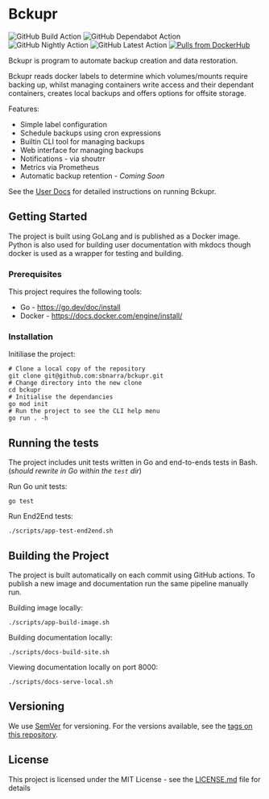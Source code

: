 # Bckupr

![GitHub Build Action](https://github.com/sbnarra/bckupr/actions/workflows/build.yml/badge.svg)
![GitHub Dependabot Action](https://github.com/sbnarra/bckupr/actions/workflows/dependabot.yml/badge.svg)
![GitHub Nightly Action](https://github.com/sbnarra/bckupr/actions/workflows/nightly.yml/badge.svg)
![GitHub Latest Action](https://github.com/sbnarra/bckupr/actions/workflows/latest.yml/badge.svg)
[![Pulls from DockerHub](https://img.shields.io/docker/pulls/sbnarra/bckupr.svg)](https://hub.docker.com/r/sbnarra/bckupr)

Bckupr is program to automate backup creation and data restoration.

Bckupr reads docker labels to determine which volumes/mounts require backing up, whilst managing containers write access and their dependant containers, creates local backups and offers options for offsite storage.

Features:
* Simple label configuration
* Schedule backups using cron expressions
* Builtin CLI tool for managing backups
* Web interface for managing backups
* Notifications - via shoutrr
* Metrics via Prometheus
* Automatic backup retention - *Coming Soon*

See the [User Docs](https://sbnarra.github.io/bckupr) for detailed instructions on running Bckupr.

## Getting Started

The project is built using GoLang and is published as a Docker image. Python is also used for building user documentation with mkdocs though docker is used as a wrapper for testing and building.

### Prerequisites

This project requires the following tools:

* Go - https://go.dev/doc/install
* Docker - https://docs.docker.com/engine/install/

### Installation

Initiliase the project:
```shell
# Clone a local copy of the repository
git clone git@github.com:sbnarra/bckupr.git
# Change directory into the new clone
cd bckupr
# Initialise the dependancies
go mod init
# Run the project to see the CLI help menu
go run . -h
```

## Running the tests

The project includes unit tests written in Go and end-to-ends tests in Bash. (_should rewrite in Go within the `test` dir_)

Run Go unit tests:
```shell
go test
```

Run End2End tests:
```shell
./scripts/app-test-end2end.sh
```

## Building the Project

The project is built automatically on each commit using GitHub actions. To publish a new image and documentation run the same pipeline manually run.

Building image locally:
```shell
./scripts/app-build-image.sh
```

Building documentation locally:
```shell
./scripts/docs-build-site.sh
```

Viewing documentation locally on port 8000:
```shell
./scripts/docs-serve-local.sh
```

## Versioning

We use [SemVer](http://semver.org/) for versioning. For the versions available, see the [tags on this repository](https://github.com/sbnarra/bckupr/tags). 

## License

This project is licensed under the MIT License - see the [LICENSE.md](LICENSE.md) file for details
